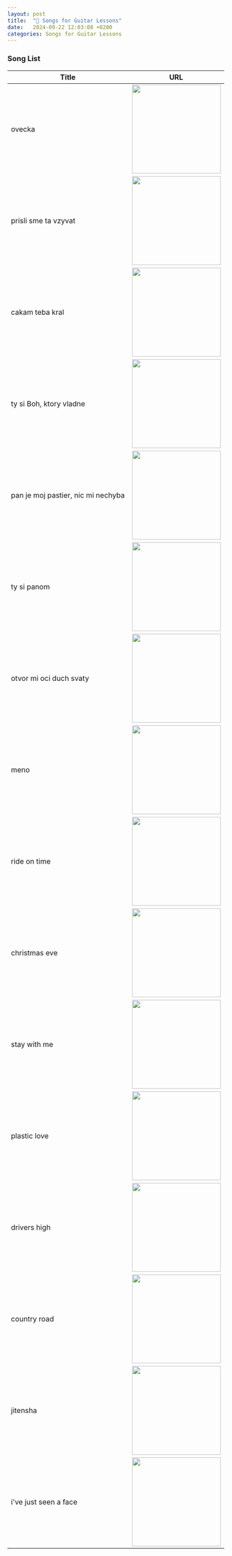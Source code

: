 ```yaml
---
layout: post
title:  "🎸 Songs for Guitar Lessons"
date:   2024-09-22 12:03:08 +0200
categories: Songs for Guitar Lessons
---
```


### Song List
<!--
| Title | URL |
| ----- | --- |
| ovecka | [![Ovecka](https://img.youtube.com/vi/P8IOnzx0tcU/0.jpg)](https://www.youtube.com/watch?v=P8IOnzx0tcU) |
| prisli sme ta vzyvat | [![Prisli sme ta vzyvat](https://img.youtube.com/vi/JAUX13w9RwI/0.jpg)](https://www.youtube.com/watch?v=JAUX13w9RwI&list=RDGMEMMib4QpREwENw3_jAc0YgNw&start_radio=1&rv=Aarg8RBmjiw) |
| cakam teba kral | [![Cakam teba kral](https://img.youtube.com/vi/dJ04GhSO48s/0.jpg)](https://www.youtube.com/watch?v=dJ04GhSO48s&list=RDJAUX13w9RwI&index=7) |
| ty si Boh, ktory vladne | [![Ty si Boh, ktory vladne](https://img.youtube.com/vi/oI-8xzt21ik/0.jpg)](https://www.youtube.com/watch?v=oI-8xzt21ik&list=RDJAUX13w9RwI&index=13) |
| pan je moj pastier, nic mi nechyba | [![Pan je moj pastier](https://img.youtube.com/vi/aAANRaWYdGM/0.jpg)](https://www.youtube.com/watch?v=aAANRaWYdGM&list=RDJAUX13w9RwI&index=18) |
| ty si panom | [![Ty si panom](https://img.youtube.com/vi/lRIH_dprtXI/0.jpg)](https://www.youtube.com/watch?v=lRIH_dprtXI&list=RDJAUX13w9RwI&index=19) |
| otvor mi oci duch svaty | [![Otvor mi oci duch svaty](https://img.youtube.com/vi/zk0HqtNK3so/0.jpg)](https://www.youtube.com/watch?v=zk0HqtNK3so) |
| meno | [![Meno](https://img.youtube.com/vi/H94uoy33FmU/0.jpg)](https://www.youtube.com/watch?v=H94uoy33FmU) |
| ride on time | [![Ride on time](https://img.youtube.com/vi/kz6ll-ssP84/0.jpg)](https://www.youtube.com/watch?v=kz6ll-ssP84) |
| christmas eve | [![Christmas eve](https://img.youtube.com/vi/hrvXgDvKKBA/0.jpg)](https://www.youtube.com/watch?v=hrvXgDvKKBA) |
| stay with me | [![Stay with me](https://img.youtube.com/vi/moR4uw-NWLY/0.jpg)](https://www.youtube.com/watch?v=moR4uw-NWLY) |
| plastic love | [![Plastic love](https://img.youtube.com/vi/u6y5NSiRPOw/0.jpg)](https://www.youtube.com/watch?v=u6y5NSiRPOw) |
| drivers high | [![Drivers high](https://img.youtube.com/vi/P3fNZ2wwLGw/0.jpg)](https://www.youtube.com/watch?v=P3fNZ2wwLGw) |
| country road | [![Country road](https://img.youtube.com/vi/uu7j_xljCRY/0.jpg)](https://www.youtube.com/watch?v=uu7j_xljCRY) |
| jitensha | [![Jitensha](https://img.youtube.com/vi/yoZknTngtlc/0.jpg)](https://www.youtube.com/watch?v=yoZknTngtlc) |
| i've just seen a face | [![I've just seen a face](https://img.youtube.com/vi/m8LbJfC0SYM/0.jpg)](https://www.youtube.com/watch?v=m8LbJfC0SYM) | -->

| Title | URL |
| ----- | --- |
| ovecka | <a href="https://www.youtube.com/watch?v=P8IOnzx0tcU"><img src="https://img.youtube.com/vi/P8IOnzx0tcU/0.jpg" width="200" /></a> |
| prisli sme ta vzyvat | <a href="https://www.youtube.com/watch?v=JAUX13w9RwI&list=RDGMEMMib4QpREwENw3_jAc0YgNw&start_radio=1&rv=Aarg8RBmjiw"><img src="https://img.youtube.com/vi/JAUX13w9RwI/0.jpg" width="200" /></a> |
| cakam teba kral | <a href="https://www.youtube.com/watch?v=dJ04GhSO48s&list=RDJAUX13w9RwI&index=7"><img src="https://img.youtube.com/vi/dJ04GhSO48s/0.jpg" width="200" /></a> |
| ty si Boh, ktory vladne | <a href="https://www.youtube.com/watch?v=oI-8xzt21ik&list=RDJAUX13w9RwI&index=13"><img src="https://img.youtube.com/vi/oI-8xzt21ik/0.jpg" width="200" /></a> |
| pan je moj pastier, nic mi nechyba | <a href="https://www.youtube.com/watch?v=aAANRaWYdGM&list=RDJAUX13w9RwI&index=18"><img src="https://img.youtube.com/vi/aAANRaWYdGM/0.jpg" width="200" /></a> |
| ty si panom | <a href="https://www.youtube.com/watch?v=lRIH_dprtXI&list=RDJAUX13w9RwI&index=19"><img src="https://img.youtube.com/vi/lRIH_dprtXI/0.jpg" width="200" /></a> |
| otvor mi oci duch svaty | <a href="https://www.youtube.com/watch?v=zk0HqtNK3so"><img src="https://img.youtube.com/vi/zk0HqtNK3so/0.jpg" width="200" /></a> |
| meno | <a href="https://www.youtube.com/watch?v=H94uoy33FmU"><img src="https://img.youtube.com/vi/H94uoy33FmU/0.jpg" width="200" /></a> |
| ride on time | <a href="https://www.youtube.com/watch?v=kz6ll-ssP84"><img src="https://img.youtube.com/vi/kz6ll-ssP84/0.jpg" width="200" /></a> |
| christmas eve | <a href="https://www.youtube.com/watch?v=hrvXgDvKKBA"><img src="https://img.youtube.com/vi/hrvXgDvKKBA/0.jpg" width="200" /></a> |
| stay with me | <a href="https://www.youtube.com/watch?v=moR4uw-NWLY"><img src="https://img.youtube.com/vi/moR4uw-NWLY/0.jpg" width="200" /></a> |
| plastic love | <a href="https://www.youtube.com/watch?v=u6y5NSiRPOw"><img src="https://img.youtube.com/vi/u6y5NSiRPOw/0.jpg" width="200" /></a> |
| drivers high | <a href="https://www.youtube.com/watch?v=P3fNZ2wwLGw"><img src="https://img.youtube.com/vi/P3fNZ2wwLGw/0.jpg" width="200" /></a> |
| country road | <a href="https://www.youtube.com/watch?v=uu7j_xljCRY"><img src="https://img.youtube.com/vi/uu7j_xljCRY/0.jpg" width="200" /></a> |
| jitensha | <a href="https://www.youtube.com/watch?v=yoZknTngtlc"><img src="https://img.youtube.com/vi/yoZknTngtlc/0.jpg" width="200" /></a> |
| i've just seen a face | <a href="https://www.youtube.com/watch?v=m8LbJfC0SYM"><img src="https://img.youtube.com/vi/m8LbJfC0SYM/0.jpg" width="200" /></a> |

